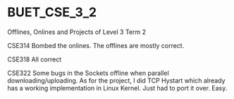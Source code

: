 # BUET_CSE_3_2
Offlines, Onlines and Projects of Level 3 Term 2

CSE314
Bombed the onlines. The offlines are mostly correct.

CSE318
All correct

CSE322
Some bugs in the Sockets offline when parallel downloading/uploading.
As for the project, I did TCP Hystart which already has a working implementation in Linux Kernel. Just had to port it over. Easy.
